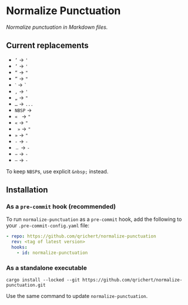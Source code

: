 # Normalize Punctuation

_Normalize punctuation in Markdown files._

## Current replacements

- `‘` → `'`
- `’` → `'`
- `“` → `"`
- `”` → `"`
- `ˋ` → `` ` ``
- `‚` → `'`
- `„` → `"`
- `…` → `...`
- `NBSP` → ` `
- `« ` → `"`
- `«` → `"`
- ` »` → `"`
- `»` → `"`
- `‐` → `-`
- `﹘` → `-`
- `−` → `-`
- `–` → `-`

To keep `NBSP`s, use explicit `&nbsp;` instead.

<!-- - `NNBSP` → `` -->

## Installation

### As a `pre-commit` hook (recommended)

To run `normalize-punctuation` as a `pre-commit` hook, add the following
to your `.pre-commit-config.yaml` file:

```yaml
- repo: https://github.com/qrichert/normalize-punctuation
  rev: <tag of latest version>
  hooks:
    - id: normalize-punctuation
```

### As a standalone executable

```shell
cargo install --locked --git https://github.com/qrichert/normalize-punctuation.git
```

Use the same command to update `normalize-punctuation`.
